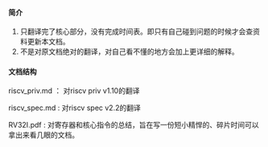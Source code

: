 #### 简介

1. 只翻译完了核心部分，没有完成时间表。即只有自己碰到问题的时候才会查资料更新本文档。
2. 不是对原文档绝对的翻译，对自己看不懂的地方会加上更详细的解释。

#### 文档结构

riscv_priv.md ： 对riscv priv v1.10的翻译

riscv_spec.md : 对riscv spec v2.2的翻译

RV32I.pdf : 对寄存器和核心指令的总结，旨在写一份短小精悍的、碎片时间可以拿出来看几眼的文档。